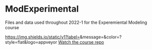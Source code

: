 # ModExperimental
Files and data used throughout 2022-1 for the Experemiental Modeling course

https://img.shields.io/static/v1?label=<LABEL>&message=<Watch the course repo>&color=<blue>?style=flat&logo=appveyor
[Watch the course repo](https://github.com/drojasd/ModelExp)
